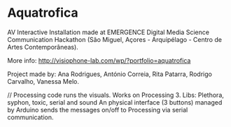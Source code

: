 # Aquatrofica
AV Interactive Installation made at EMERGENCE Digital Media Science Communication Hackathon (São Miguel, Açores - Arquipélago - Centro de Artes Contemporâneas).

More info: http://visiophone-lab.com/wp/?portfolio=aquatrofica

Project made by: Ana Rodrigues, António Correia, Rita Patarra, Rodrigo Carvalho, Vanessa Melo.

//
Processing code runs the visuals.
Works on Processing 3. Libs: Plethora, syphon, toxic, serial and sound
An physical interface (3 buttons) managed by Arduino sends the messages on/off to Processing via serial communication.
